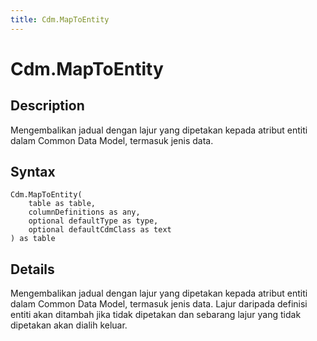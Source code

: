 ```yaml
---
title: Cdm.MapToEntity
---
```


# Cdm.MapToEntity


## Description

Mengembalikan jadual dengan lajur yang dipetakan kepada atribut entiti dalam Common Data Model, termasuk jenis data.


## Syntax

```powerquery
Cdm.MapToEntity(
    table as table,
    columnDefinitions as any,
    optional defaultType as type,
    optional defaultCdmClass as text
) as table
```


## Details

Mengembalikan jadual dengan lajur yang dipetakan kepada atribut entiti dalam Common Data Model, termasuk jenis data. Lajur daripada definisi entiti akan ditambah jika tidak dipetakan dan sebarang lajur yang tidak dipetakan akan dialih keluar.



